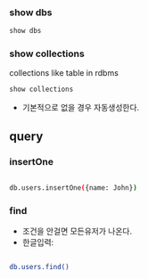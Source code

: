 
### show dbs

```bash
show dbs
```
### show collections

collections like table in rdbms

```bash
show collections
```

- 기본적으로 없을 경우 자동생성한다.


## query

### insertOne

```bash

db.users.insertOne({name: John})

```

### find

- 조건을 안걸면 모든유저가 나온다.
- 한글입력:

```bash

db.users.find()

```
